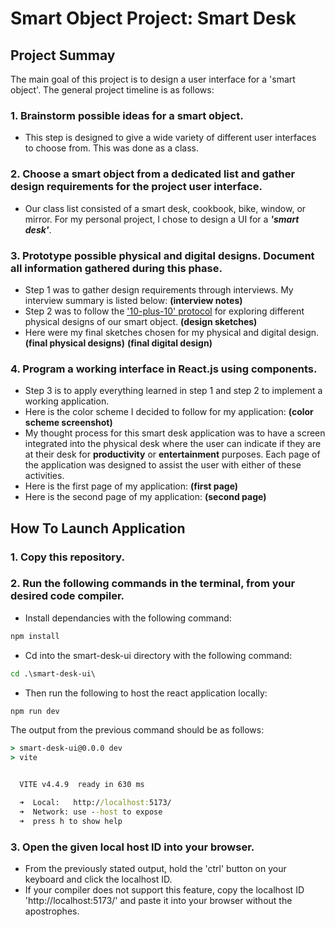 # Smart Object Project: Smart Desk
## Project Summay
The main goal of this project is to design a user interface for a 'smart object'. The general project timeline is as follows:
### 1. Brainstorm possible ideas for a smart object.
- This step is designed to give a wide variety of different user interfaces to choose from. This was done as a class. 
### 2. Choose a smart object from a dedicated list and gather design requirements for the project user interface.
- Our class list consisted of a smart desk, cookbook, bike, window, or mirror. For my personal project, I chose to design a UI for a ***'smart desk'***.
### 3. Prototype possible physical and digital designs. Document all information gathered during this phase.
- Step 1 was to gather design requirements through interviews. My interview summary is listed below:
**(interview notes)**
- Step 2 was to follow the ['10-plus-10' protocol](https://mweprin.medium.com/10x10-sketch-method-9c662656d67d) for exploring different physical designs of our smart object.
**(design sketches)**
- Here were my final sketches chosen for my physical and digital design.
**(final physical designs)**
**(final digital design)**
### 4. Program a working interface in React.js using components.
- Step 3 is to apply everything learned in step 1 and step 2 to implement a working application.
- Here is the color scheme I decided to follow for my application:
**(color scheme screenshot)**
- My thought process for this smart desk application was to have a screen integrated into the physical desk where the user can indicate if they are at their desk for **productivity** or **entertainment** purposes. Each page of the application was designed to assist the user with either of these activities.
- Here is the first page of my application:
**(first page)**
- Here is the second page of my application:
**(second page)**
## How To Launch Application
### 1. Copy this repository.
### 2. Run the following commands in the terminal, from your desired code compiler.
- Install dependancies with the following command:
```cmd
npm install
```
- Cd into the smart-desk-ui directory with the following command:
```cmd
cd .\smart-desk-ui\
```
- Then run the following to host the react application locally:
```cmd
npm run dev
```
The output from the previous command should be as follows:
```cmd
> smart-desk-ui@0.0.0 dev
> vite


  VITE v4.4.9  ready in 630 ms

  ➜  Local:   http://localhost:5173/
  ➜  Network: use --host to expose
  ➜  press h to show help
```
### 3. Open the given local host ID into your browser.
- From the previously stated output, hold the 'ctrl' button on your keyboard and click the localhost ID.
- If your compiler does not support this feature, copy the localhost ID 'http://localhost:5173/' and paste it into your browser without the apostrophes.
